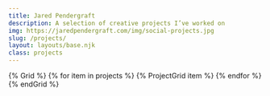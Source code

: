 ```yaml
---
title: Jared Pendergraft
description: A selection of creative projects I’ve worked on
img: https://jaredpendergraft.com/img/social-projects.jpg
slug: /projects/
layout: layouts/base.njk
class: projects
---
```


{% Grid %}
{% for item in projects %}
  {% ProjectGrid item %}
{% endfor %}
{% endGrid %}